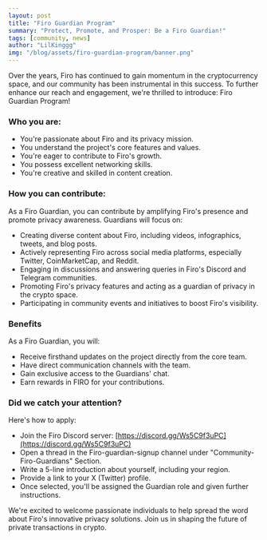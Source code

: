 ```yaml
---
layout: post
title: "Firo Guardian Program"
summary: "Protect, Promote, and Prosper: Be a Firo Guardian!"
tags: [community, news]
author: "LilKinggg"
img: "/blog/assets/firo-guardian-program/banner.png"
---
```

Over the years, Firo has continued to gain momentum in the cryptocurrency space, and our community has been instrumental in this success. To further enhance our reach and engagement, we're thrilled to introduce: Firo Guardian Program!

### Who you are:
* You're passionate about Firo and its privacy mission.
* You understand the project's core features and values.
* You're eager to contribute to Firo's growth.
* You possess excellent networking skills.
* You're creative and skilled in content creation.

### How you can contribute:
As a Firo Guardian, you can contribute by amplifying  Firo's presence and promote privacy awareness. 
Guardians will focus on:
* Creating diverse content about Firo, including videos, infographics, tweets, and blog posts.
* Actively representing Firo across social media platforms, especially Twitter, CoinMarketCap, and Reddit.
* Engaging in discussions and answering queries in Firo's Discord and Telegram communities.
* Promoting Firo's privacy features and acting as a guardian of privacy in the crypto space.
* Participating in community events and initiatives to boost Firo's visibility.

### Benefits
As a Firo Guardian, you will:
* Receive firsthand updates on the project directly from the core team.
* Have direct communication channels with the team.
* Gain exclusive access to the Guardians' chat.
* Earn rewards in FIRO for your contributions.

### Did we catch your attention? 
Here's how to apply:
* Join the Firo Discord server: [https://discord.gg/Ws5C9f3uPC](https://discord.gg/Ws5C9f3uPC)
* Open a thread in the Firo-guardian-signup channel under "Community-Firo-Guardians" Section.
* Write a 5-line introduction about yourself, including your region.
* Provide a link to your X (Twitter) profile.
* Once selected, you'll be assigned the Guardian role and given further instructions.

We're excited to welcome passionate individuals to help spread the word about Firo's innovative privacy solutions. Join us in shaping the future of private transactions in crypto.  
